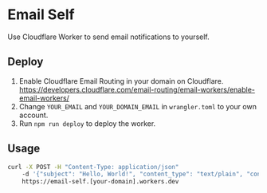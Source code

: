 # Email Self

Use Cloudflare Worker to send email notifications to yourself.

## Deploy

1. Enable Cloudflare Email Routing in your domain on Cloudflare.
	https://developers.cloudflare.com/email-routing/email-workers/enable-email-workers/
2. Change `YOUR_EMAIL` and `YOUR_DOMAIN_EMAIL` in `wrangler.toml` to your own account.
3. Run `npm run deploy` to deploy the worker.

## Usage

```bash
curl -X POST -H "Content-Type: application/json"
	-d '{"subject": "Hello, World!", "content_type": "text/plain", "content": "Hello World!"}'
	https://email-self.[your-domain].workers.dev
```
